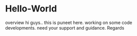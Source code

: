 # Hello-World
overview
hi guys..
this is puneet here. working on some code developments.
need your support and guidance.
Regards
